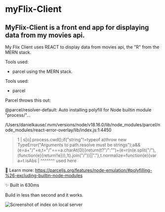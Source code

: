 # myFlix-Client

## MyFlix-Client is a front end app for displaying data from my movies api.

My Flix Client uses REACT to display data from movies api, the "R" from the MERN stack.



Tools used:

- parcel using the MERN stack.

Tools used:

- parcel 

Parcel throws this out:

@parcel/resolver-default: Auto installing polyfill for Node builtin module "process/"...

  /Users/danielkause/.nvm/versions/node/v18.16.0/lib/node_modules/parcel/node_modules/react-error-overlay/lib/index.js:1:4450
  > 1 | s[o]:process.cwd();if("string"!=typeof a)throw new TypeError("Arguments to path.resolve must be strings");a&&(e=a+"/"+e,t="/"===a.charAt(0))}return(t?"/":"")+(e=r(n(e.split("/"),(function(e){return!!e})),!t).join("/"))||"."},t.normalize=function(e){var a=t.isAbs
  >   |      ^^^^^^^ used here

  📝 Learn more: https://parceljs.org/features/node-emulation/#polyfilling-%26-excluding-builtin-node-modules

✨ Built in 630ms

Build in less than second and it works.

![Screenshot of index on local server](http://localhost:55141)
